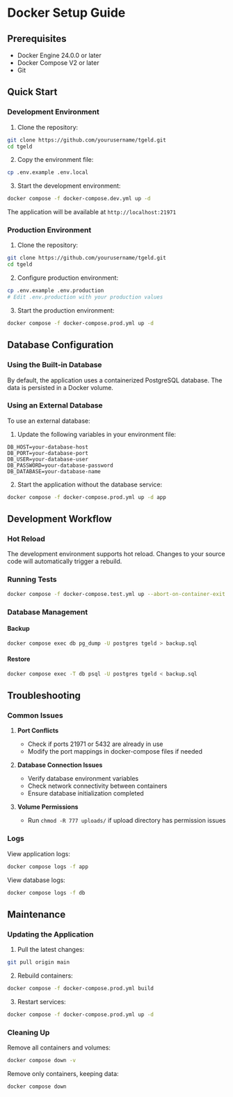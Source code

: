 # Docker Setup Guide

## Prerequisites

- Docker Engine 24.0.0 or later
- Docker Compose V2 or later
- Git

## Quick Start

### Development Environment

1. Clone the repository:
```bash
git clone https://github.com/yourusername/tgeld.git
cd tgeld
```

2. Copy the environment file:
```bash
cp .env.example .env.local
```

3. Start the development environment:
```bash
docker compose -f docker-compose.dev.yml up -d
```

The application will be available at `http://localhost:21971`

### Production Environment

1. Clone the repository:
```bash
git clone https://github.com/yourusername/tgeld.git
cd tgeld
```

2. Configure production environment:
```bash
cp .env.example .env.production
# Edit .env.production with your production values
```

3. Start the production environment:
```bash
docker compose -f docker-compose.prod.yml up -d
```

## Database Configuration

### Using the Built-in Database

By default, the application uses a containerized PostgreSQL database. The data is persisted in a Docker volume.

### Using an External Database

To use an external database:

1. Update the following variables in your environment file:
```env
DB_HOST=your-database-host
DB_PORT=your-database-port
DB_USER=your-database-user
DB_PASSWORD=your-database-password
DB_DATABASE=your-database-name
```

2. Start the application without the database service:
```bash
docker compose -f docker-compose.prod.yml up -d app
```

## Development Workflow

### Hot Reload

The development environment supports hot reload. Changes to your source code will automatically trigger a rebuild.

### Running Tests

```bash
docker compose -f docker-compose.test.yml up --abort-on-container-exit
```

### Database Management

#### Backup
```bash
docker compose exec db pg_dump -U postgres tgeld > backup.sql
```

#### Restore
```bash
docker compose exec -T db psql -U postgres tgeld < backup.sql
```

## Troubleshooting

### Common Issues

1. **Port Conflicts**
   - Check if ports 21971 or 5432 are already in use
   - Modify the port mappings in docker-compose files if needed

2. **Database Connection Issues**
   - Verify database environment variables
   - Check network connectivity between containers
   - Ensure database initialization completed

3. **Volume Permissions**
   - Run `chmod -R 777 uploads/` if upload directory has permission issues

### Logs

View application logs:
```bash
docker compose logs -f app
```

View database logs:
```bash
docker compose logs -f db
```

## Maintenance

### Updating the Application

1. Pull the latest changes:
```bash
git pull origin main
```

2. Rebuild containers:
```bash
docker compose -f docker-compose.prod.yml build
```

3. Restart services:
```bash
docker compose -f docker-compose.prod.yml up -d
```

### Cleaning Up

Remove all containers and volumes:
```bash
docker compose down -v
```

Remove only containers, keeping data:
```bash
docker compose down
``` 